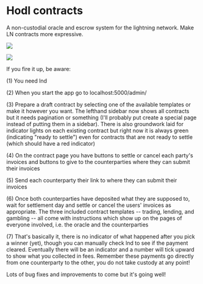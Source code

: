 # Hodl contracts
A non-custodial oracle and escrow system for the lightning network. Make LN contracts more expressive.

![](https://i.ibb.co/9scys8S/Screenshot-2021-07-31-12-05-02-AM.png)

![](https://i.ibb.co/7zbC1x4/Screenshot-2021-07-31-12-05-52-AM.png)

If you fire it up, be aware:

(1) You need lnd

(2) When you start the app go to localhost:5000/admin/

(3) Prepare a draft contract by selecting one of the available templates or make it however you want. The lefthand sidebar now shows all contracts but it needs pagination or something (I'll probably put create a special page instead of putting them in a sidebar). There is also groundwork laid for indicator lights on each existing contract but right now it is always green (indicating "ready to settle") even for contracts that are not ready to settle (which should have a red indicator)

(4) On the contract page you have buttons to settle or cancel each party's invoices and buttons to give to the counterparties where they can submit their invoices

(5) Send each counterparty their link to where they can submit their invoices

(6) Once both counterparties have deposited what they are supposed to, wait for settlement day and settle or cancel the users' invoices as appropriate. The three included contract templates -- trading, lending, and gambling -- all come with instructions which show up on the pages of everyone involved, i.e. the oracle and the counterparties

(7) That's basically it, there is no indicator of what happened after you pick a winner (yet), though you can manually check lnd to see if the payment cleared. Eventually there will be an indicator and a number will tick upward to show what you collected in fees. Remember these payments go directly from one counterparty to the other, you do not take custody at any point!

Lots of bug fixes and improvements to come but it's going well!
